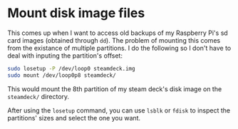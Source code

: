 # Mount disk image files

This comes up when I want to access old backups of my Raspberry Pi's sd card images (obtained through `dd`). The problem of mounting this comes from the existance of multiple partitions. I do the following so I don't have to deal with inputing the partition's offset:

```bash
sudo losetup -P /dev/loop0 steamdeck.img
sudo mount /dev/loop0p8 steamdeck/
```

This would mount the 8th partition of my steam deck's disk image on the `steamdeck/` directory.

After using the `losetup` command, you can use `lsblk` or `fdisk` to inspect the partitions' sizes and select the one you want.
